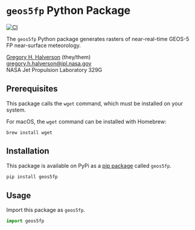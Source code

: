 # `geos5fp` Python Package

[![CI](https://github.com/JPL-Evapotranspiration-Algorithms/geos5fp/actions/workflows/ci.yml/badge.svg)](https://github.com/JPL-Evapotranspiration-Algorithms/geos5fp/actions/workflows/ci.yml)

The `geos5fp` Python package generates rasters of near-real-time GEOS-5 FP near-surface meteorology.

[Gregory H. Halverson](https://github.com/gregory-halverson-jpl) (they/them)<br>
[gregory.h.halverson@jpl.nasa.gov](mailto:gregory.h.halverson@jpl.nasa.gov)<br>
NASA Jet Propulsion Laboratory 329G

## Prerequisites

This package calls the `wget` command, which must be installed on your system.

For macOS, the `wget` command can be installed with Homebrew:

```
brew install wget
```

## Installation

This package is available on PyPi as a [pip package](https://pypi.org/project/geos5fp/) called `geos5fp`.

```bash
pip install geos5fp
```

## Usage

Import this package as `geos5fp`.

```python
import geos5fp
```
